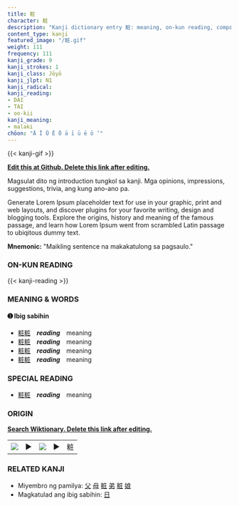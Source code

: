 ```yaml
---
title: 粧
character: 粧
description: "Kanji dictionary entry 粧: meaning, on-kun reading, compounds, origin, related kanji"
content_type: kanji
featured_image: "/粧.gif"
weight: 111
frequency: 111
kanji_grade: 9
kanji_strokes: 1
kanji_class: Jōyō
kanji_jlpt: N1
kanji_radical: 
kanji_reading: 
- DAI
- TAI
- oo-kii
kanji_meaning:
- malaki
chōon: "Ā Ī Ū Ē Ō ā ī ū ē ō ’"
---
```

[//]: # (Don't edit the line below. Kanji animated GIF code is automatically generated.)
{{< kanji-gif >}}

[//]: # (Edit below this line.)

**[Edit this at Github. Delete this link after editing.](https://github.com/tim0g/tim/tree/main/content/kanji/粧/index.md)**

Magsulat dito ng introduction tungkol sa kanji. Mga opinions, impressions, suggestions, trivia, ang kung ano-ano pa.

Generate Lorem Ipsum placeholder text for use in your graphic, print and web layouts, and discover plugins for your favorite writing, design and blogging tools. Explore the origins, history and meaning of the famous passage, and learn how Lorem Ipsum went from scrambled Latin passage to ubiqitous dummy text.
 
**Mnemonic:** "Maikling sentence na makakatulong sa pagsaulo."

### ON-KUN READING

[//]: # (Don't edit the line below. ON-KUN READING code is automatically generated.)
{{< kanji-reading >}}

### MEANING & WORDS

#### ➊ **Ibig sabihin**
  - [粧](../粧)[粧](../粧)　***reading***　meaning
  - [粧](../粧)[粧](../粧)　***reading***　meaning
  - [粧](../粧)[粧](../粧)　***reading***　meaning
  - [粧](../粧)[粧](../粧)　***reading***　meaning

### SPECIAL READING
  - [粧](../粧)[粧](../粧)　***reading***　meaning

### ORIGIN

**[Search Wiktionary. Delete this link after editing.](https://wiktionary.org/wiki/粧)**
<table class="kanji-table"><tr><td>
<img src="60px-粧-bronze.svg.png">
</td><td>▶</td><td>
<img src="60px-粧-oracle.svg.png">
</td><td>▶</td>
<td class="kanji-origin">粧</td>
</tr></table>

### RELATED KANJI
- Miyembro ng pamilya: [父](../父) [母](../母) [粧](../粧) [弟](../弟) [粧](../粧) [娘](../娘)
- Magkatulad ang ibig sabihin: [日](../日)
